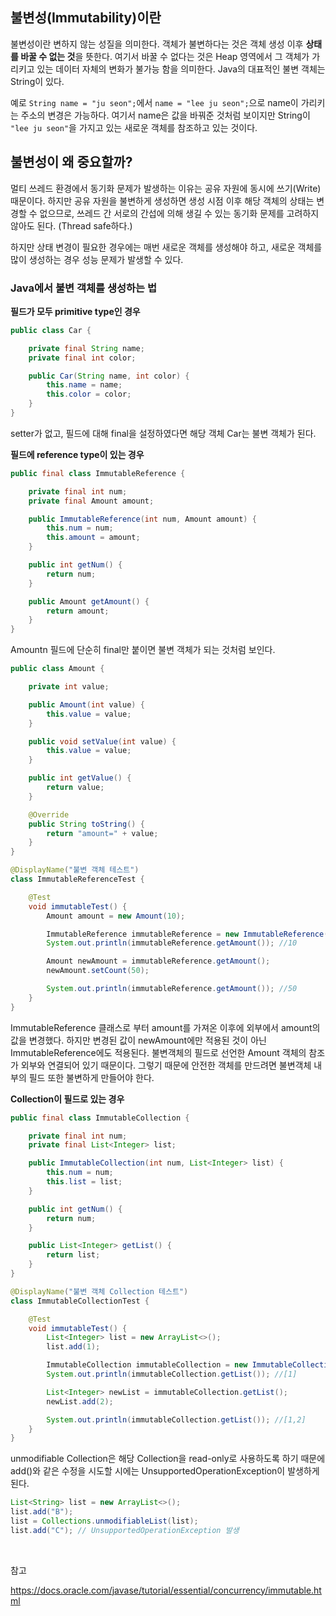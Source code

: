 ## 불변성(Immutability)이란

불변성이란 변하지 않는 성질을 의미한다. 객체가 불변하다는 것은 객체 생성 이후 **상태를 바꿀 수 없는 것**을 뜻한다. 여기서 바꿀 수 없다는 것은 Heap 영역에서 그 객체가 가리키고 있는 데이터 자체의 변화가 불가능 함을 의미한다. Java의 대표적인 불변 객체는 String이 있다.

예로 `String name = "ju seon";`에서 `name = "lee ju seon";`으로 name이 가리키는 주소의 변경은 가능하다. 여기서 name은 값을 바꿔준 것처럼 보이지만 String이 `"lee ju seon"`을 가지고 있는 새로운 객체를 참조하고 있는 것이다.

## 불변성이 왜 중요할까?

멀티 쓰레드 환경에서 동기화 문제가 발생하는 이유는 공유 자원에 동시에 쓰기(Write) 때문이다. 하지만 공유 자원을 불변하게 생성하면 생성 시점 이후 해당 객체의 상태는 변경할 수 없으므로, 쓰레드 간 서로의 간섭에 의해 생길 수 있는 동기화 문제를 고려하지 않아도 된다. (Thread safe하다.)

하지만 상태 변경이 필요한 경우에는 매번 새로운 객체를 생성해야 하고, 새로운 객체를 많이 생성하는 경우 성능 문제가 발생할 수 있다.

### Java에서 불변 객체를 생성하는 법

**필드가 모두 primitive type인 경우**

```java
public class Car {

    private final String name;
    private final int color;

    public Car(String name, int color) {
        this.name = name;
        this.color = color;
    }
}
```

setter가 없고, 필드에 대해 final을 설정하였다면 해당 객체 Car는 불변 객체가 된다.

**필드에 reference type이 있는 경우**

```java
public final class ImmutableReference {

    private final int num;
    private final Amount amount;

    public ImmutableReference(int num, Amount amount) {
        this.num = num;
        this.amount = amount;
    }

    public int getNum() {
        return num;
    }

    public Amount getAmount() {
        return amount;
    }
}
```

Amountn 필드에 단순히 final만 붙이면 불변 객체가 되는 것처럼 보인다.

```java
public class Amount {

    private int value;

    public Amount(int value) {
        this.value = value;
    }

    public void setValue(int value) {
        this.value = value;
    }

    public int getValue() {
        return value;
    }

    @Override
    public String toString() {
        return "amount=" + value;
    }
}
```

```java
@DisplayName("불변 객체 테스트")
class ImmutableReferenceTest {

    @Test
    void immutableTest() {
        Amount amount = new Amount(10);

        ImmutableReference immutableReference = new ImmutableReference(10, amount);
        System.out.println(immutableReference.getAmount()); //10

        Amount newAmount = immutableReference.getAmount();
        newAmount.setCount(50);

        System.out.println(immutableReference.getAmount()); //50
    }
}
```

ImmutableReference 클래스로 부터 amount를 가져온 이후에 외부에서 amount의 값을 변경했다. 하지만 변경된 값이 newAmount에만 적용된 것이 아닌 ImmutableReference에도 적용된다. 불변객체의 필드로 선언한 Amount 객체의 참조가 외부와 연결되어 있기 때문이다. 그렇기 때문에 안전한 객체를 만드려면 불변객체 내부의 필드 또한 불변하게 만들어야 한다.

**Collection이 필드로 있는 경우**

```java
public final class ImmutableCollection {

    private final int num;
    private final List<Integer> list;

    public ImmutableCollection(int num, List<Integer> list) {
        this.num = num;
        this.list = list;
    }

    public int getNum() {
        return num;
    }

    public List<Integer> getList() {
        return list;
    }
}
```

```java
@DisplayName("불변 객체 Collection 테스트")
class ImmutableCollectionTest {

    @Test
    void immutableTest() {
        List<Integer> list = new ArrayList<>();
        list.add(1);

        ImmutableCollection immutableCollection = new ImmutableCollection(10, list);
        System.out.println(immutableCollection.getList()); //[1]

        List<Integer> newList = immutableCollection.getList(); 
        newList.add(2);

        System.out.println(immutableCollection.getList()); //[1,2]
    }
}
```

unmodifiable Collection은 해당 Collection을 read-only로 사용하도록 하기 때문에 add()와 같은 수정을 시도할 시에는 UnsupportedOperationException이 발생하게 된다.

```java
List<String> list = new ArrayList<>();
list.add("B");
list = Collections.unmodifiableList(list);
list.add("C"); // UnsupportedOperationException 발생
```

<br>

참고

https://docs.oracle.com/javase/tutorial/essential/concurrency/immutable.html
